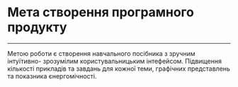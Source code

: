 # Мета створення програмного продукту
***
Метою роботи є створення навчального посібника з зручним  інтуїтивно-	зрозумілим користувальницьким інтефейсом. Підвищення кількості прикладів та 	завдань для кожної теми, графічних представлень та показника єнергомічності.

